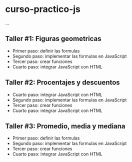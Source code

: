 # curso-practico-js

...

## Taller #1: Figuras geometricas

- Primer paso: definir las formulas
- Segundo paso: implementar las formulas en JavaScript
- Tercer paso: crear funciones
- Cuarto paso: integrar JavaScript con HTML

## Taller #2: Procentajes y descuentos
- Cuarto paso: integrar JavaScript con HTML
- Segundo paso: implementar las formulas en JavaScript
- Tercer paso: crear funciones
- Cuarto paso: integrar JavaScript con HTML 

## Taller #3: Promedio, media y mediana

- Primer paso: definir las formulas
- Segundo paso: implementar las formulas en JavaScript
- Tercer paso: crear funciones
- Cuarto paso: integrar JavaScript con HTML

